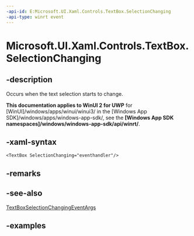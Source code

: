 ```yaml
---
-api-id: E:Microsoft.UI.Xaml.Controls.TextBox.SelectionChanging
-api-type: winrt event
---
```


<!-- Event syntax.
public event TypedEventHandler SelectionChanging<TextBox, TextBoxSelectionChangingEventArgs>
-->

# Microsoft.UI.Xaml.Controls.TextBox.SelectionChanging

## -description

Occurs when the text selection starts to change.

**This documentation applies to WinUI 2 for UWP** for [WinUI]/windows/apps/winui/winui3/ in the [Windows App SDK]/windows/apps/windows-app-sdk/, see the **[Windows App SDK namespaces]/windows/windows-app-sdk/api/winrt/**.

## -xaml-syntax

```xaml
<TextBox SelectionChanging="eventhandler"/>
```

## -remarks

## -see-also

[TextBoxSelectionChangingEventArgs](textboxselectionchangingeventargs.md)

## -examples
